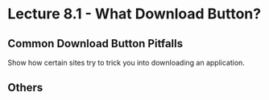 # Lecture 8.1 - What Download Button?

## Common Download Button Pitfalls

Show how certain sites try to trick you into downloading an application.

## Others
